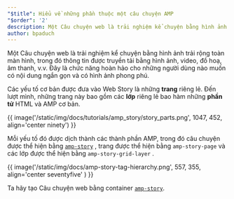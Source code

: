 ```yaml
---
"$title": Hiểu về những phần thuộc một câu chuyện AMP
"$order": '2'
description: Một Câu chuyện web là trải nghiệm kể chuyện bằng hình ảnh trải rộng toàn màn hình, trong đó thông tin được truyền tải bằng hình ảnh, video, đồ hoạ, âm thanh, v.v. Đây là chức năng hoàn hảo cho những người dùng ...
author: bpaduch
---
```


Một Câu chuyện web là trải nghiệm kể chuyện bằng hình ảnh trải rộng toàn màn hình, trong đó thông tin được truyền tải bằng hình ảnh, video, đồ hoạ, âm thanh, v.v. Đây là chức năng hoàn hảo cho những người dùng nào muốn có nội dung ngắn gọn và có hình ảnh phong phú.

Các yếu tố cơ bản được đưa vào Web Story là những **trang** riêng lẻ. Đến lượt mình, những trang này bao gồm các **lớp** riêng lẻ bao hàm những **phần tử** HTML và AMP cơ bản.

{{ image('/static/img/docs/tutorials/amp_story/story_parts.png', 1047, 452, align='center ninety') }}

Mỗi yếu tố đó được dịch thành các thành phần AMP, trong đó câu chuyện được thể hiện bằng [`amp-story`](../../../../documentation/components/reference/amp-story.md) , trang được thể hiện bằng `amp-story-page` và các lớp được thể hiện bằng `amp-story-grid-layer` .

{{ image('/static/img/docs/amp-story-tag-hierarchy.png', 557, 355, align='center seventyfive' ) }}

Ta hãy tạo Câu chuyện web bằng container [`amp-story`](../../../../documentation/components/reference/amp-story.md).
